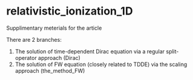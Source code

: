 # relativistic_ionization_1D
Supplimentary meterials for the article

There are 2 branches:
1) The solution of time-dependent Dirac equation via a regular split-operator approach (Dirac)
2) The solution of FW equation (closely related to TDDE) via the scaling approach (the_method_FW)
